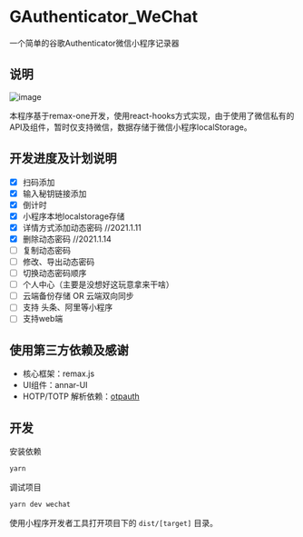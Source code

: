 # GAuthenticator_WeChat

一个简单的谷歌Authenticator微信小程序记录器

## 说明

![image](https://github.com/wlfcss/GAuthenticator_WeChat/blob/master/JIETU.jpg)

本程序基于remax-one开发，使用react-hooks方式实现，由于使用了微信私有的API及组件，暂时仅支持微信，数据存储于微信小程序localStorage。

## 开发进度及计划说明
- [x] 扫码添加
- [x] 输入秘钥链接添加  
- [x] 倒计时
- [x] 小程序本地localstorage存储
- [x] 详情方式添加动态密码 //2021.1.11
- [x] 删除动态密码 //2021.1.14
- [ ] 复制动态密码
- [ ] 修改、导出动态密码
- [ ] 切换动态密码顺序
- [ ] 个人中心（主要是没想好这玩意拿来干啥）
- [ ] 云端备份存储 OR 云端双向同步
- [ ] 支持 头条、阿里等小程序
- [ ] 支持web端

## 使用第三方依赖及感谢
- 核心框架：remax.js
- UI组件：annar-UI
- HOTP/TOTP 解析依赖：[otpauth](https://github.com/hectorm/otpauth)


## 开发

安装依赖

```bash
yarn 
```

调试项目

```bash
yarn dev wechat
```

使用小程序开发者工具打开项目下的 `dist/[target]` 目录。
